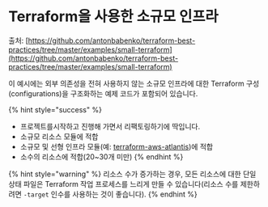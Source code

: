 # Terraform을 사용한 소규모 인프라

출처: [https://github.com/antonbabenko/terraform-best-practices/tree/master/examples/small-terraform](https://github.com/antonbabenko/terraform-best-practices/tree/master/examples/small-terraform)

이 예시에는 외부 의존성을 전혀 사용하지 않는 소규모 인프라에 대한 Terraform 구성(configurations)을 구조화하는 예제 코드가 포함되어 있습니다.

{% hint style="success" %}
* 프로젝트를시작하고 진행해 가면서 리팩토링하기에 딱입니다.
* 소규모 리소스 모듈에 적합
* 소규모 및 선형 인프라 모듈(예: [terraform-aws-atlantis](https://github.com/terraform-aws-modules/terraform-aws-atlantis))에 적합
* 소수의 리소스에 적합(20\~30개 미만)
{% endhint %}

{% hint style="warning" %}
리소스 수가 증가하는 경우, 모든 리소스에 대한 단일 상태 파일은 Terraform 작업 프로세스를 느리게 만들 수 있습니다(리소스 수를 제한하려면 `-target` 인수를 사용하는 것이 좋습니다).
{% endhint %}
